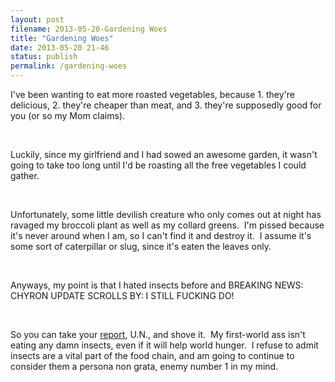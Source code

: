 ```yaml
---
layout: post
filename: 2013-05-20-Gardening Woes
title: "Gardening Woes"
date: 2013-05-20 21-46
status: publish
permalink: /gardening-woes
---
```

I've been wanting to eat more roasted vegetables, because 1. they're delicious, 2. they're cheaper than meat, and 3. they're supposedly good for you (or so my Mom claims).

&nbsp;

Luckily, since my girlfriend and I had sowed an awesome garden, it wasn't going to take too long until I'd be roasting all the free vegetables I could gather.

&nbsp;

Unfortunately, some little devilish creature who only comes out at night has ravaged my broccoli plant as well as my collard greens.  I'm pissed because it's never around when I am, so I can't find it and destroy it.  I assume it's some sort of caterpillar or slug, since it's eaten the leaves only.

&nbsp;

Anyways, my point is that I hated insects before and BREAKING NEWS: CHYRON UPDATE SCROLLS BY: I STILL FUCKING DO!

&nbsp;

So you can take your <a href="http://www.bbc.co.uk/news/world-22508439">report</a>, U.N., and shove it.  My first-world ass isn't eating any damn insects, even if it will help world hunger.  I refuse to admit insects are a vital part of the food chain, and am going to continue to consider them a persona non grata, enemy number 1 in my mind.